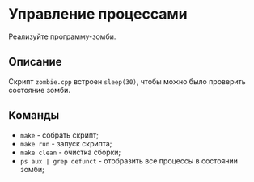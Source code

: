 # Управление процессами

Реализуйте программу-зомби.

## Описание

Скрипт `zombie.cpp` встроен `sleep(30)`, чтобы можно было проверить состояние зомби.

## Команды

- `make` - собрать скрипт;
- `make run` - запуск скрипта;
- `make clean` - очистка сборки;
- `ps aux | grep defunct` - отобразить все процессы в состоянии зомби;
